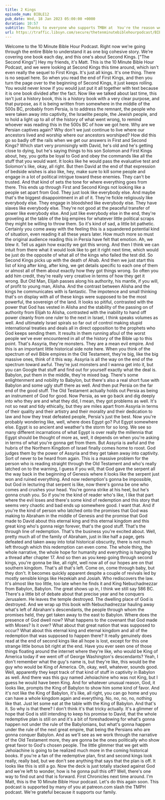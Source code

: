```yaml
---
title: 2 Kings
episode_num: BIBLE12
pub_date: Wed, 18 Jan 2023 05:00:00 +0000
duration: 10:57
subtitle: Thanks to everyone who supports TMBH at  You're the reason we can all do this together!  Music written and performed by 
url: https://traffic.libsyn.com/secure/thetenminutebiblehourpodcast/BIBLE12_-_2_Kings.mp3
---
```


 Welcome to the 10 Minute Bible Hour Podcast. Right now we're going through the entire Bible to understand it as one big cohesive story. We're covering one book each day, and this one's about Second Kings. ["The Second Kings"] Hey my friends, it's Matt. This is the 10 Minute Bible Hour Podcast, and we were looking at Second Kings this time around, which isn't even really the sequel to First Kings. It's just all kings. It's one thing. There is no sequel here. So when you read the end of First Kings, and then you turn the page over to the beginning of Second Kings, it just keeps rolling. You would never know if you would just put it all together with text because it is one book divided after the fact. Now like we talked about last time, this isn't just a history book, this is a history book with a very clear purpose, and that purpose, as it is being written from somewhere in the middle of the 500s BC, probably from Persia, is to address the remnant, the people who were taken away into captivity, the Israelite people, the Jewish people, and to hold a light up to all of the history of what went wrong, to remind whoever was reading this in the 500s BC of how we got here. Why are we Persian captives again? Why don't we just continue to live where our ancestors lived and worship where our ancestors worshiped? How did this go so badly off the rails when we get our answers in First and Second Kings? Which start very promisingly with David, he's old and he's getting close to dying, but he's saying things to his son Solomon and First Kings about, hey, you gotta be loyal to God and obey the commands like all the stuff that you would want. It looks like he would pass the evaluative test and Solomon's like, okay, all right. But then David at the end of that expression of bedside wishes is also like, hey, make sure to kill some people and engage in a lot of political intrigue toward these enemies. They can't be trusted. And that kind of sets the tone for where everything goes from there. This ends up through First and Second Kings not looking like a people set apart from God. They just look like everybody else. And maybe that's the biggest disappointment in all of it. They're fickle religiously like everybody else. They engage in bloodshed like everybody else. They have slaves like everybody else. They're not good at the peaceful transfer of power like everybody else. And just like everybody else in the end, they're groveling at the table of the big empires for whatever little political scraps they might be willing to throw them. So it's kind of sad, a little bit pathetic. Certainly you come away with the feeling this is a squandered potential kind of situation, even reading it all these years later. How much more so must the original audience reading this in Persia have felt that emotion. Ah, we blew it. Tell us again how exactly we got this wrong. And then I think we can intuit from there what it would look like to get it right next time, which would be just do the opposite of what all of the kings who failed the test did. So Second Kings picks up with the death of Ahab. And then we just start this list of king after king, after king, we get details specific to each one of them or almost all of them about exactly how they got things wrong. So often you add him credit, they're really very creative in terms of how they get it wrong. But Old Man, Elijah passes along his authority, his mantle, if you will, of profit to young man, Alisha. And the contrast between Alisha and the kings he communicates with is fantastic. The impotence and small thinking that's on display with all of these kings were supposed to be the most powerful, the sovereign of the land. It looks so pitiful, contrasted with the power that God has vested in Alisha and the stability of the passing on of authority from Elijah to Alisha, contrasted with the inability to hand off power cleanly from one ruler to the next in Israel, I think speaks volumes as well. And ultimately Israel spirals so far out of control making stupid international treaties and deals all in direct opposition to the prophets who God keeps sending them. It results in them running afoul of the worst people we've ever encountered in all of the history of the Bible up to this point. That's Assyria, they're monsters. They are a mean evil empire. And this is an important little historical side note here. When you think of the spectrum of evil Bible empires in the Old Testament, they're big, like the big massive ones, think of it this way. Assyria is all the way on the end of the spectrum toward awful. They're just monsters and I wanna get into it, but you can Google that stuff and find out for yourself exactly what the deal is. Babylon, put them in the middle, they're mixed bag. There's some enlightenment and nobility to Babylon, but there's also a real short fuse with Babylon and some ugly stuff there as well. And then put Persia on the far end of the good stuff. The Old Testament actually holds out Persia as being an instrument of God for good. Now Persia, as we go back and dig deeply into who they are and what they did, I mean, they got problems as well. It's not so neat and tidy ethically, but they are miles apart from Assyria in terms of their quality and their artistry and their morality and their dedication to law and how they treat defeated people, Persia's just the best. Now you're probably wondering like, well, where does Egypt go? Put Egypt somewhere else. Egypt is so ancient and weather's the storm for so long. We see so many different incarnations of what Egypt is over really the millennia that Egypt should be thought of more as, well, it depends on when you're asking in terms of what you're gonna get from them. But Assyria is awful and the hubris of the Northern Kingdom of Israel finally comes home to roost. God judges them by the power of Assyria and they get taken away into captivity. Sort of never to be heard from again. This is a massive problem for the person who is reading straight through the Old Testament and who's really latched on to the warning, I guess if you will, that God gave the serpent all the way back in the beginning of Genesis where it looks like the serpent just won and ruined everything. And now redemption's gonna be impossible, but God in lecturing that serpent is like, now there's gonna be one who comes and crushes your head. You're gonna strike at his heel, but he's gonna crush you. So if you're the kind of reader who's like, I like that part where the evil loses and there's some kind of redemption and this story that seems very chaotic and bad ends up somewhere good. I want that. And if you're the kind of person who latched onto the promises that God was making to Abraham in the middle of Genesis and the promise that God made to David about this eternal king and this eternal kingdom and this great king who's gonna reign forever, that's the good stuff. That's the through line of redemption. That's the business you're excited about. Well, pretty much all of the family of Abraham, just in like half a page, gets defeated and taken away into total historical obscurity, there is not much left through which this redemption can even come. The whole thing, the whole narrative, the whole hope for humanity and everything is hanging by a thread after chapter 17. And so then as you keep going through second kings, you're gonna be like, all right, well now all of our hopes are on that southern kingdom. That's all that's left. Come on, come through baby, but they don't. It becomes quickly apparent despite a couple of revivals led by mostly sensible kings like Hezekiah and Josiah. Who rediscovers the law. It's almost like too little, too late when he finds it and King Nebuchadnezzar from Babylon, Babylon. The great shows up in, I think we still say 586 BC. There's a little bit of debate about that precise year and he conquers Jerusalem. He leaves the temple destroyed. The dwelling place of God is destroyed. And we wrap up this book with Nebuchadnezzar hauling away what's left of Abraham's descendants, the people through whom the promises held, they get taken away to the east to Babylon. Where does the presence of God dwell now? What happens to the covenant that God made with Moses? Is it over? What about that great nation that was supposed to occur? What about this eternal king and eternal kingdom and all of the redemption that was supposed to happen there? It really genuinely does read at the end of second kings like all hope is lost, except for this one strange little bonus bit right at the end. Have you ever seen one of those things floating around the internet where they're like, who would be King of America today if we went off of George Washington's descendants? Yeah, I don't remember what the guy's name is, but they're like, this would be the guy who would be King of America. Oh, okay, well, whatever, sounds good. Well, apparently they kept track of that kind of stuff in captivity in Babylon as well. And there was this guy named Jehoiachine who was not King, but I guess he would have been King. And for whatever unusual reason, God, it looks like, prompts the King of Babylon to show him some kind of favor. And it's not like the King of Babylon, it's like, all right, you can go home and you can have a whole kingdom again and everything. No, no, no, no, nothing like that. Just let some eat at the table with the King of Babylon. And that's it. So why is that there? I don't think it's that tricky actually. It's a glimmer of hope that God is still intending to keep his promise to David, that the whole redemptive plan is still on and it's a bit of foreshadowing for what's gonna happen not under the rule of the Babylonians, but what's gonna happen under the rule of the next great empire, that being the Persians who are gonna conquer Babylon. And as we'll see as we work through the narrative of the Old Testament more, they are gonna be the ones politically who show great favor to God's chosen people. The little glimmer that we get with Jehoiachine is going to be realized much more in the coming historical books. If you're a fan of the redemptive plan, first and second kings look really, really bad, but we don't see anything that says that the plan is off. It looks like this is still a go. Now the deck is just totally stacked against God and we're left to wonder, how is he gonna pull this off? Well, there's one way to find out and that is forward. First Chronicles next time around. I'm Matt, this is the 10 Minute Bible Hour podcast. Let's do this again soon. This podcast is supported by many of you at patreon.com slash the TMPH podcast. We're grateful because it supports our family.